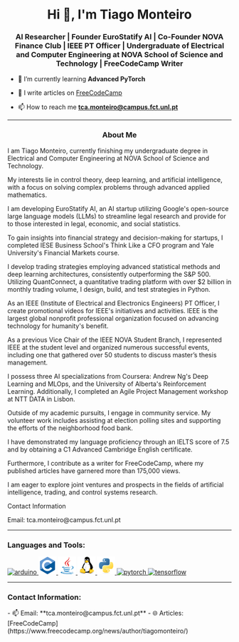 <h1 align="center">Hi 👋, I'm Tiago Monteiro</h1>
<h3 align="center">
  AI Researcher | Founder EuroStatify AI | Co-Founder NOVA Finance Club | IEEE PT Officer | Undergraduate of Electrical and Computer Engineering at NOVA School of Science and Technology | FreeCodeCamp Writer
</h3>

- 🌱 I’m currently learning **Advanced PyTorch**

- 📝 I write articles on [FreeCodeCamp](https://www.freecodecamp.org/news/author/tiagomonteiro/)

- 📫 How to reach me **tca.monteiro@campus.fct.unl.pt**

---

<h3 align="center">About Me</h3>
<p>I am Tiago Monteiro, currently finishing my undergraduate degree in Electrical and Computer Engineering at NOVA School of Science and Technology.</p>

<p>My interests lie in control theory, deep learning, and artificial intelligence, with a focus on solving complex problems through advanced applied mathematics.</p>

<p>I am developing EuroStatify AI, an AI startup utilizing Google's open-source large language models (LLMs) to streamline legal research and provide for to those interested in legal, economic, and social statistics.</p>

<p>To gain insights into financial strategy and decision-making for startups, I completed IESE Business School's Think Like a CFO program and Yale University's Financial Markets course.</p>

<p>I develop trading strategies employing advanced statistical methods and deep learning architectures, consistently outperforming the S&P 500. Utilizing QuantConnect, a quantitative trading platform with over $2 billion in monthly trading volume, I design, build, and test strategies in Python.</p>

<p>As an IEEE (Institute of Electrical and Electronics Engineers) PT Officer, I create promotional videos for IEEE's initiatives and activities. IEEE is the largest global nonprofit professional organization focused on advancing technology for humanity's benefit.</p>

<p>As a previous Vice Chair of the IEEE NOVA Student Branch, I represented IEEE at the student level and organized numerous successful events, including one that gathered over 50 students to discuss master’s thesis management.</p>

<p>I possess three AI specializations from Coursera: Andrew Ng's Deep Learning and MLOps, and the University of Alberta's Reinforcement Learning. Additionally, I completed an Agile Project Management workshop at NTT DATA in Lisbon.</p>

<p>Outside of my academic pursuits, I engage in community service. My volunteer work includes assisting at election polling sites and supporting the efforts of the neighborhood food bank.</p>

<p>I have demonstrated my language proficiency through an IELTS score of 7.5 and by obtaining a C1 Advanced Cambridge English certificate.</p>

<p>Furthermore, I contribute as a writer for FreeCodeCamp, where my published articles have garnered more than 175,000 views.</p>

<p>I am eager to explore joint ventures and prospects in the fields of artificial intelligence, trading, and control systems research.</p>

<p>Contact Information</p>

<p>Email: tca.monteiro@campus.fct.unl.pt</p>


---

<h3 align="left">Languages and Tools:</h3>
<p align="left">
  <a href="https://www.arduino.cc/" target="_blank" rel="noreferrer">
    <img src="https://cdn.worldvectorlogo.com/logos/arduino-1.svg" alt="arduino" width="40" height="40" />
  </a>
  <a href="https://www.cprogramming.com/" target="_blank" rel="noreferrer">
    <img src="https://raw.githubusercontent.com/devicons/devicon/master/icons/c/c-original.svg" alt="c" width="40" height="40" />
  </a>
  <a href="https://www.java.com" target="_blank" rel="noreferrer">
    <img src="https://raw.githubusercontent.com/devicons/devicon/master/icons/java/java-original.svg" alt="java" width="40" height="40" />
  </a>
  <a href="https://www.linux.org/" target="_blank" rel="noreferrer">
    <img src="https://raw.githubusercontent.com/devicons/devicon/master/icons/linux/linux-original.svg" alt="linux" width="40" height="40" />
  </a>
  <a href="https://www.python.org" target="_blank" rel="noreferrer">
    <img src="https://raw.githubusercontent.com/devicons/devicon/master/icons/python/python-original.svg" alt="python" width="40" height="40" />
  </a>
  <a href="https://pytorch.org/" target="_blank" rel="noreferrer">
    <img src="https://www.vectorlogo.zone/logos/pytorch/pytorch-icon.svg" alt="pytorch" width="40" height="40" />
  </a>
  <a href="https://www.tensorflow.org" target="_blank" rel="noreferrer">
    <img src="https://www.vectorlogo.zone/logos/tensorflow/tensorflow-icon.svg" alt="tensorflow" width="40" height="40" />
  </a>
</p>

---

<h3 align="left">Contact Information:</h3>
- 📫 Email: **tca.monteiro@campus.fct.unl.pt**
- 🌐 Articles: [FreeCodeCamp](https://www.freecodecamp.org/news/author/tiagomonteiro/)
